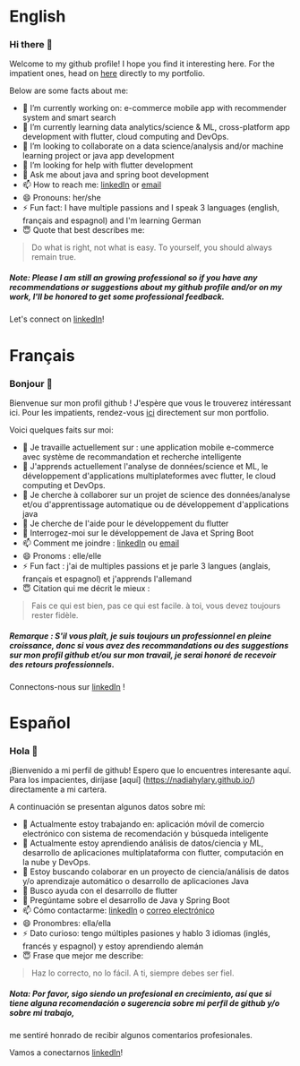# English 
### Hi there 👋
Welcome to my github profile! I hope you find it interesting here.
For the impatient ones, head on [here](https://nadiahylary.github.io/) directly to my portfolio. 

Below are some facts about me:

- 🔭 I’m currently working on: e-commerce mobile app with recommender system and smart search
- 🌱 I’m currently learning data analytics/science & ML, cross-platform app development with flutter, cloud computing and DevOps.
- 👯 I’m looking to collaborate on a data science/analysis and/or machine learning project or java app development
- 🤔 I’m looking for help with flutter development 
- 💬 Ask me about java and spring boot development
- 📫 How to reach me: [linkedIn](https://www.linkedin.com/in/nadia-hylary-455889182/) or [email](mail.to/nadia.hylary@esprit.tn)
- 😄 Pronouns: her/she
- ⚡ Fun fact: I have multiple passions and I speak 3 languages (english, français and espagnol) and I'm learning German
- 😇 Quote that best describes me: 
>Do what is right, not what is easy. To yourself, you should always remain true.

##### Note: Please I am still an growing professional so if you have any recommendations or suggestions about my github profile and/or on my work, I'll be honored to get some professional feedback.
Let's connect on [linkedIn](https://www.linkedin.com/in/nadia-hylary-455889182/)! 


# Français
### Bonjour 👋
Bienvenue sur mon profil github ! J'espère que vous le trouverez intéressant ici.
Pour les impatients, rendez-vous [ici](https://nadiahylary.github.io/) directement sur mon portfolio.

Voici quelques faits sur moi:

- 🔭 Je travaille actuellement sur : une application mobile e-commerce avec système de recommandation et recherche intelligente
- 🌱 J'apprends actuellement l'analyse de données/science et ML, le développement d'applications multiplateformes avec flutter, le cloud computing et DevOps.
- 👯 Je cherche à collaborer sur un projet de science des données/analyse et/ou d'apprentissage automatique ou de développement d'applications java
- 🤔 Je cherche de l'aide pour le développement du flutter
- 💬 Interrogez-moi sur le développement de Java et Spring Boot
- 📫 Comment me joindre : [linkedIn](https://www.linkedin.com/in/nadia-hylary-455889182/) ou [email](mail.to/nadia.hylary@esprit.tn)
- 😄 Pronoms : elle/elle
- ⚡ Fun fact : j'ai de multiples passions et je parle 3 langues (anglais, français et espagnol) et j'apprends l'allemand
- 😇 Citation qui me décrit le mieux :
> Fais ce qui est bien, pas ce qui est facile. à toi, vous devez toujours rester fidèle.

##### Remarque : S'il vous plaît, je suis toujours un professionnel en pleine croissance, donc si vous avez des recommandations ou des suggestions sur mon profil github et/ou sur mon travail, je serai honoré de recevoir des retours professionnels.

Connectons-nous sur [linkedIn](https://www.linkedin.com/in/nadia-hylary-455889182/) !


# Español
### Hola 👋
¡Bienvenido a mi perfil de github! Espero que lo encuentres interesante aquí.
Para los impacientes, diríjase [aquí] (https://nadiahylary.github.io/) directamente a mi cartera.

A continuación se presentan algunos datos sobre mí:

- 🔭 Actualmente estoy trabajando en: aplicación móvil de comercio electrónico con sistema de recomendación y búsqueda inteligente
- 🌱 Actualmente estoy aprendiendo análisis de datos/ciencia y ML, desarrollo de aplicaciones multiplataforma con flutter, computación en la nube y DevOps.
- 👯 Estoy buscando colaborar en un proyecto de ciencia/análisis de datos y/o aprendizaje automático o desarrollo de aplicaciones Java
- 🤔 Busco ayuda con el desarrollo de flutter
- 💬 Pregúntame sobre el desarrollo de Java y Spring Boot
- 📫 Cómo contactarme: [linkedIn](https://www.linkedin.com/in/nadia-hylary-455889182/) o [correo electrónico](mail.to/nadia.hylary@esprit.tn)
- 😄 Pronombres: ella/ella
- ⚡ Dato curioso: tengo múltiples pasiones y hablo 3 idiomas (inglés, francés y espagnol) y estoy aprendiendo alemán
- 😇 Frase que mejor me describe:
>Haz lo correcto, no lo fácil. A ti, siempre debes ser fiel.

##### Nota: Por favor, sigo siendo un profesional en crecimiento, así que si tiene alguna recomendación o sugerencia sobre mi perfil de github y/o sobre mi trabajo, 
me sentiré honrado de recibir algunos comentarios profesionales.

Vamos a conectarnos [linkedIn](https://www.linkedin.com/in/nadia-hylary-455889182/)!

<!--
**nadiahylary/nadiahylary** is a ✨ _special_ ✨ repository because its `README.md` (this file) appears on your GitHub profile.

Here are some ideas to get you started:

- 🔭 I’m currently working on: e-commerce mobile app with recommender system and smart search
- 🌱 I’m currently learning data analytics/science & ML, cross-platform app development with flutter, cloud computing and DevOps.
- 👯 I’m looking to collaborate on a data science/analysis/machine learning project
- 🤔 I’m looking for help with flutter development
- 💬 Ask me about java and spring boot api development
- 📫 How to reach me: [linkedIn](https://www.linkedin.com/in/nadia-hylary-455889182/)
- 😄 Pronouns: her/she
- ⚡ Fun fact: I have multiple passions 
-->
